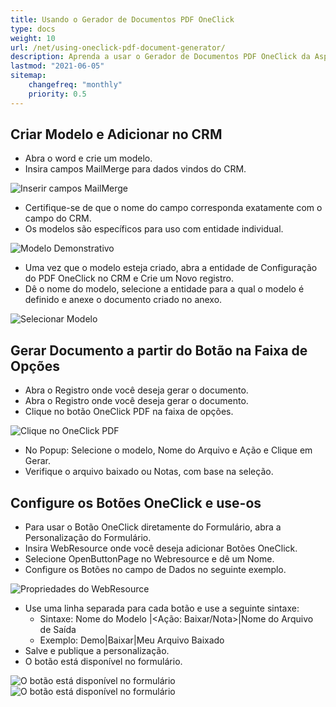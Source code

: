 ```yaml
---
title: Usando o Gerador de Documentos PDF OneClick
type: docs
weight: 10
url: /net/using-oneclick-pdf-document-generator/
description: Aprenda a usar o Gerador de Documentos PDF OneClick da Aspose.PDF no Microsoft Dynamics
lastmod: "2021-06-05"
sitemap:
    changefreq: "monthly"
    priority: 0.5
---
```


## Criar Modelo e Adicionar no CRM

- Abra o word e crie um modelo.
- Insira campos MailMerge para dados vindos do CRM.

![Inserir campos MailMerge](using-oneclick-pdf-document-generator_1.png)

- Certifique-se de que o nome do campo corresponda exatamente com o campo do CRM.
- Os modelos são específicos para uso com entidade individual.

![Modelo Demonstrativo](using-oneclick-pdf-document-generator_2.png)

- Uma vez que o modelo esteja criado, abra a entidade de Configuração do PDF OneClick no CRM e Crie um Novo registro.
- Dê o nome do modelo, selecione a entidade para a qual o modelo é definido e anexe o documento criado no anexo.

![Selecionar Modelo](using-oneclick-pdf-document-generator_3.png)

## Gerar Documento a partir do Botão na Faixa de Opções

- Abra o Registro onde você deseja gerar o documento.
- Abra o Registro onde você deseja gerar o documento.
- Clique no botão OneClick PDF na faixa de opções.

![Clique no OneClick PDF](using-oneclick-pdf-document-generator_4.png)

- No Popup: Selecione o modelo, Nome do Arquivo e Ação e Clique em Gerar.
- Verifique o arquivo baixado ou Notas, com base na seleção.

## Configure os Botões OneClick e use-os

- Para usar o Botão OneClick diretamente do Formulário, abra a Personalização do Formulário.
- Insira WebResource onde você deseja adicionar Botões OneClick.
- Selecione OpenButtonPage no Webresource e dê um Nome.
- Configure os Botões no campo de Dados no seguinte exemplo.

![Propriedades do WebResource](using-oneclick-pdf-document-generator_5.png)

- Use uma linha separada para cada botão e use a seguinte sintaxe:
  - Sintaxe: Nome do Modelo |<Ação: Baixar/Nota>|Nome do Arquivo de Saída
  - Exemplo: Demo|Baixar|Meu Arquivo Baixado
- Salve e publique a personalização.
- O botão está disponível no formulário.

![O botão está disponível no formulário](using-oneclick-pdf-document-generator_6.png)
![O botão está disponível no formulário](using-oneclick-pdf-document-generator_6.png)
